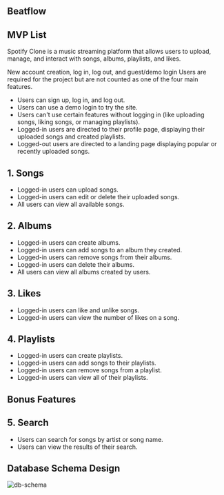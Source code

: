 ## Beatflow

## MVP List
Spotify Clone is a music streaming platform that allows users to upload, manage, and interact with songs, albums, playlists, and likes.

New account creation, log in, log out, and guest/demo login
Users are required for the project but are not counted as one of the four main features.

 - Users can sign up, log in, and log out.
 - Users can use a demo login to try the site.
 - Users can't use certain features without logging in (like uploading songs, liking songs, or managing playlists).
 - Logged-in users are directed to their profile page, displaying their uploaded songs and created playlists.
 - Logged-out users are directed to a landing page displaying popular or recently uploaded songs.

## 1. Songs
 - Logged-in users can upload songs.
 - Logged-in users can edit or delete their uploaded songs.
 - All users can view all available songs.

## 2. Albums
 - Logged-in users can create albums.
 - Logged-in users can add songs to an album they created.
 - Logged-in users can remove songs from their albums.
 - Logged-in users can delete their albums.
 - All users can view all albums created by users.

## 3. Likes
 - Logged-in users can like and unlike songs.
 - Logged-in users can view the number of likes on a song.

## 4. Playlists
 - Logged-in users can create playlists.
 - Logged-in users can add songs to their playlists.
 - Logged-in users can remove songs from a playlist.
 - Logged-in users can view all of their playlists.

## Bonus Features

## 5. Search
 - Users can search for songs by artist or song name.
 - Users can view the results of their search.

## Database Schema Design

![db-schema]

[db-schema]: ./images/Screenshot%202025-02-04%20at%203.29.33 PM.png